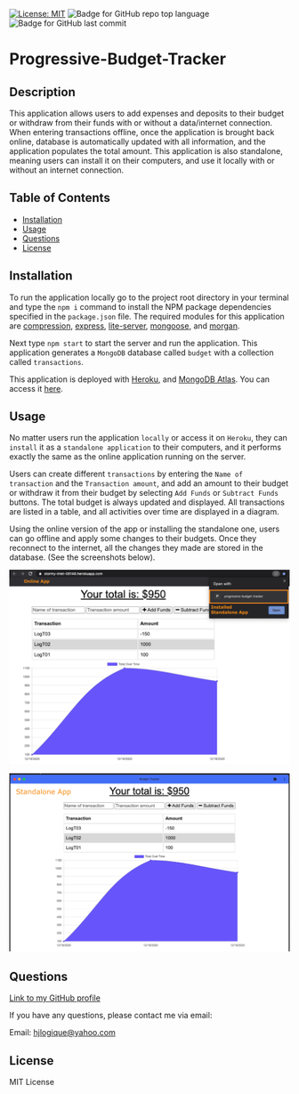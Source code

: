 
[![License: MIT](https://img.shields.io/badge/License-MIT-yellow.svg)](https://opensource.org/licenses/MIT) ![Badge for GitHub repo top language](https://img.shields.io/github/languages/top/hjlogique/Progressive-Budget-Tracker?style=flat&logo=appveyor) ![Badge for GitHub last commit](https://img.shields.io/github/last-commit/hjlogique/Progressive-Budget-Tracker?style=flat&logo=appveyor)
  
# Progressive-Budget-Tracker

  ## Description 
  
  This application allows users to add expenses and deposits to their budget or withdraw from their funds with or without a data/internet connection. When entering transactions offline, once the application is brought back online, database is automatically updated with all information, and the application populates the total amount. This application is also standalone, meaning users can install it on their computers, and use it locally with or without an internet connection.
 
  ## Table of Contents
  * [Installation](#installation)
  * [Usage](#usage)
  * [Questions](#questions)
  * [License](#license)
  
  ## Installation

   To run the application locally go to the project root directory in your terminal and type the `npm i` command to install the NPM package dependencies specified in the `package.json` file. The required modules for this application are [compression](https://www.npmjs.com/package/compression), [express](https://www.npmjs.com/package/express), [lite-server](https://www.npmjs.com/package/lite-server), [mongoose](https://www.npmjs.com/package/mongoose), and [morgan](https://www.npmjs.com/package/morgan).
  
   Next type `npm start` to start the server and run the application.  This application generates a `MongoDB` database called `budget` with a collection called `transactions`. 

  This application is deployed with [Heroku](https://www.heroku.com/home), and [MongoDB Atlas](https://www.mongodb.com/cloud/atlas/signup). You can access it [here](https://stormy-inlet-08148.herokuapp.com/).

  
  ## Usage 
  
  No matter users run the application `locally` or access it on `Heroku`, they can `install` it as a `standalone application` to their computers, and it performs exactly the same as the online application running on the server.
 
  Users can create different `transactions` by entering the `Name of transaction` and the `Transaction amount`, and add an amount to their budget or withdraw it from their budget by selecting `Add Funds` or `Subtract Funds` buttons. The total budget is always updated and displayed. All transactions are listed in a table, and all activities over time are displayed in a diagram.  

  Using the online version of the app or installing the standalone one, users can go offline and apply some changes to their budgets. Once they reconnect to the internet, all the changes they made are stored in the database. (See the screenshots below).
  
  ![image 1](/screenshots/img1.png)

  ![image 2](/screenshots/img2.png)

  
  ## Questions
  
  [Link to my GitHub profile](https://github.com/hjlogique)

  If you have any questions, please contact me via email:
  
  Email: hjlogique@yahoo.com
  
  ## License
  
  MIT License